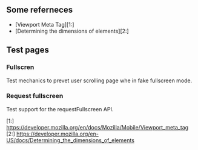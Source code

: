 ## Some referneces

  - [Viewport Meta Tag][1:]
  - [Determining the dimensions of elements][2:]


## Test pages

### Fullscren

Test mechanics to prevet user scrolling page whe in fake fullscreen mode.

### Request fullscreen

Test support for the requestFullscreen API.

[1:] https://developer.mozilla.org/en/docs/Mozilla/Mobile/Viewport_meta_tag
[2:] https://developer.mozilla.org/en-US/docs/Determining_the_dimensions_of_elements
